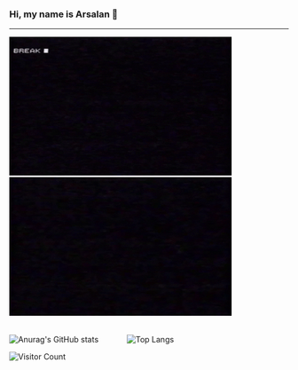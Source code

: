 ### Hi, my name is Arsalan 👋

-----


<img src="https://github.com/Azzy001/Azzy001/blob/main/images/program2.gif" height=250 width=401>
&nbsp;
&nbsp;
&nbsp;
&nbsp;
&nbsp;
<img src="https://github.com/Azzy001/Azzy001/blob/main/images/program3.gif" height=250 width=401>
<br>
<br>

![Anurag's GitHub stats](https://github-readme-stats.vercel.app/api?username=Azzy001&show_icons=true&theme=radical)
&nbsp;
&nbsp;
&nbsp;
&nbsp;
&nbsp;
&nbsp;
![Top Langs](https://github-readme-stats.vercel.app/api/top-langs/?username=Azzy001&theme=tokyonight)



![Visitor Count](https://profile-counter.glitch.me/{Azzy001}/count.svg)


